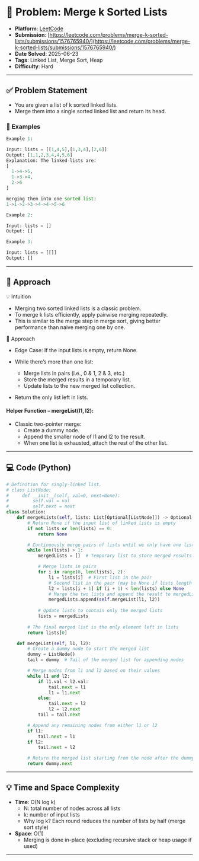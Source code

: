 # 🧲 Problem: Merge k Sorted Lists

- **Platform**: [LeetCode](https://leetcode.com/problems/merge-k-sorted-lists/description/)
- **Submission**: [https://leetcode.com/problems/merge-k-sorted-lists/submissions/1576765940/](https://leetcode.com/problems/merge-k-sorted-lists/submissions/1576765940/)
- **Date Solved**: 2025-06-23
- **Tags**: Linked List, Merge Sort, Heap
- **Difficulty**: Hard

---

## ✅ Problem Statement
- You are given a list of k sorted linked lists.
- Merge them into a single sorted linked list and return its head.

### 📌 Examples
```python
Example 1:

Input: lists = [[1,4,5],[1,3,4],[2,6]]
Output: [1,1,2,3,4,4,5,6]
Explanation: The linked-lists are:
[
  1->4->5,
  1->3->4,
  2->6
]

merging them into one sorted list:
1->1->2->3->4->4->5->6

Example 2:

Input: lists = []
Output: []

Example 3:

Input: lists = [[]]
Output: []
```
---

## 🚀 Approach
💡 Intuition
- Merging two sorted linked lists is a classic problem.
- To merge k lists efficiently, apply pairwise merging repeatedly.
- This is similar to the merge step in merge sort, giving better performance than naive merging one by one.

👣 Approach
- Edge Case: If the input lists is empty, return None.
- While there’s more than one list:
    - Merge lists in pairs (i.e., 0 & 1, 2 & 3, etc.)
    - Store the merged results in a temporary list.
    - Update lists to the new merged list collection.

- Return the only list left in lists.

#### Helper Function – mergeList(l1, l2):
- Classic two-pointer merge:
    - Create a dummy node.
    - Append the smaller node of l1 and l2 to the result.
    - When one list is exhausted, attach the rest of the other list.
---

## 💻 Code (Python)

```python
# Definition for singly-linked list.
# class ListNode:
#     def __init__(self, val=0, next=None):
#         self.val = val
#         self.next = next
class Solution:
    def mergeKLists(self, lists: List[Optional[ListNode]]) -> Optional[ListNode]:
        # Return None if the input list of linked lists is empty
        if not lists or len(lists) == 0:
            return None

        # Continuously merge pairs of lists until we only have one list left
        while len(lists) > 1:
            mergedLists = []  # Temporary list to store merged results

            # Merge lists in pairs
            for i in range(0, len(lists), 2):
                l1 = lists[i]  # First list in the pair
                # Second list in the pair (may be None if lists length is odd)
                l2 = lists[i + 1] if (i + 1) < len(lists) else None
                # Merge the two lists and append the result to mergedLists
                mergedLists.append(self.mergeList(l1, l2))
            
            # Update lists to contain only the merged lists
            lists = mergedLists
        
        # The final merged list is the only element left in lists
        return lists[0]

    def mergeList(self, l1, l2):
        # Create a dummy node to start the merged list
        dummy = ListNode()
        tail = dummy  # Tail of the merged list for appending nodes

        # Merge nodes from l1 and l2 based on their values
        while l1 and l2:
            if l1.val < l2.val:
                tail.next = l1
                l1 = l1.next
            else:
                tail.next = l2
                l2 = l2.next
            tail = tail.next

        # Append any remaining nodes from either l1 or l2
        if l1:
            tail.next = l1
        if l2:
            tail.next = l2

        # Return the merged list starting from the node after the dummy
        return dummy.next
```

---

## 💡 Time and Space Complexity
- **Time**: O(N log k)
    - N: total number of nodes across all lists
    - k: number of input lists
    - Why log k? Each round reduces the number of lists by half (merge sort style)
- **Space**: O(1)
    - Merging is done in-place (excluding recursive stack or heap usage if used)

---
